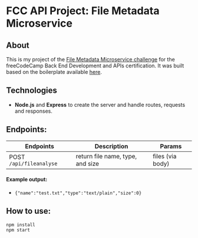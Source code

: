 # FCC API Project: File Metadata Microservice

## About
This is my project of the [File Metadata Microservice challenge](https://www.freecodecamp.org/learn/back-end-development-and-apis/back-end-development-and-apis-projects/file-metadata-microservice) for the freeCodeCamp Back End Development and APIs certification. It was built based on the boilerplate available [here](https://github.com/freeCodeCamp/boilerplate-project-filemetadata/).

## Technologies
- **Node.js** and **Express** to create the server and handle routes, requests and responses.

## Endpoints:

Endpoints | Description | Params
----------|-------------|-------------
POST `/api/fileanalyse` | return file name, type, and size | files (via body)

#### Example output:
* `{"name":"test.txt","type":"text/plain","size":0}`

## How to use:
```
npm install
npm start
```
